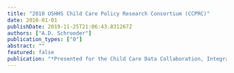 ```yaml
---
title: "2010 USHHS Child Care Policy Research Consortium (CCPRC)"
date: 2010-01-01
publishDate: 2019-11-25T21:06:43.831267Z
authors: ["A.D. Schroeder"]
publication_types: ["0"]
abstract: ""
featured: false
publication: "*Presented for the Child Care Data Collaboration, Integration and Linkages session of the 2010 USHHS Child Care Policy Research Consortium (CCPRC).*"
---
```


